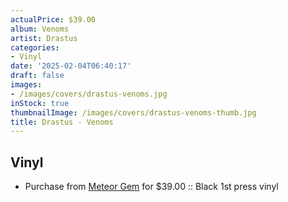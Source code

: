 ```yaml
---
actualPrice: $39.00
album: Venoms
artist: Drastus
categories:
- Vinyl
date: '2025-02-04T06:40:17'
draft: false
images:
- /images/covers/drastus-venoms.jpg
inStock: true
thumbnailImage: /images/covers/drastus-venoms-thumb.jpg
title: Drastus - Venoms
---
```


## Vinyl
* Purchase from [Meteor Gem](https://meteor-gem.com/products/drastus-venoms-2xlp) for $39.00 :: Black 1st press vinyl
